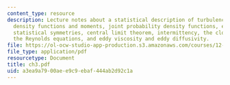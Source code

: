 ```yaml
---
content_type: resource
description: Lecture notes about a statistical description of turbulence, probability
  density functions and moments, joint probability density functions, ergodicity and
  statistical symmetries, central limit theorem, intermittency, the closure problem,
  the Reynolds equations, and eddy viscosity and eddy diffusivity.
file: https://ol-ocw-studio-app-production.s3.amazonaws.com/courses/12-820-turbulence-in-the-ocean-and-atmosphere-spring-2006/a3ea9a7900aee9c9ebaf444ab2d92c1a_ch3.pdf
file_type: application/pdf
resourcetype: Document
title: ch3.pdf
uid: a3ea9a79-00ae-e9c9-ebaf-444ab2d92c1a
---
```

